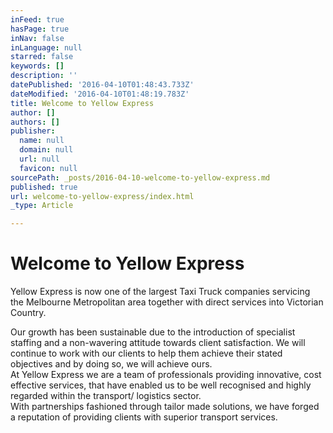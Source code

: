```yaml
---
inFeed: true
hasPage: true
inNav: false
inLanguage: null
starred: false
keywords: []
description: ''
datePublished: '2016-04-10T01:48:43.733Z'
dateModified: '2016-04-10T01:48:19.783Z'
title: Welcome to Yellow Express
author: []
authors: []
publisher:
  name: null
  domain: null
  url: null
  favicon: null
sourcePath: _posts/2016-04-10-welcome-to-yellow-express.md
published: true
url: welcome-to-yellow-express/index.html
_type: Article

---
```

# Welcome to Yellow Express

Yellow Express is now one of the largest Taxi Truck companies servicing the Melbourne Metropolitan area together with direct services into Victorian Country.

Our growth has been sustainable due to the introduction of specialist staffing and a non-wavering attitude towards client satisfaction. We will continue to work with our clients to help them achieve their stated objectives and by doing so, we will achieve ours.  
At Yellow Express we are a team of professionals providing innovative, cost effective services, that have enabled us to be well recognised and highly regarded within the transport/ logistics sector.  
With partnerships fashioned through tailor made solutions, we have forged a reputation of providing clients with superior transport services.